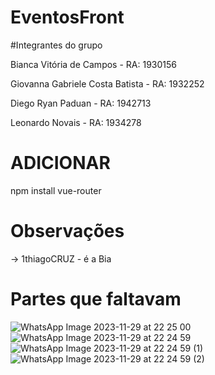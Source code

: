 # EventosFront

#Integrantes do grupo

Bianca Vitória de Campos - RA: 1930156

Giovanna Gabriele Costa Batista - RA: 1932252

Diego Ryan Paduan - RA: 1942713

Leonardo Novais - RA: 1934278



# ADICIONAR

npm install vue-router


# Observações

-> 1thiagoCRUZ - é a Bia

# Partes que faltavam

![WhatsApp Image 2023-11-29 at 22 25 00](https://github.com/BiaaCampos/EventosFront/assets/101181715/2c0832f2-1528-482b-8e26-b386e034d94e)
![WhatsApp Image 2023-11-29 at 22 24 59](https://github.com/BiaaCampos/EventosFront/assets/101181715/080166af-8c0f-4cd5-b7ce-5ebf31ac2d27)
![WhatsApp Image 2023-11-29 at 22 24 59 (1)](https://github.com/BiaaCampos/EventosFront/assets/101181715/8db5e8f7-f244-48c5-bfe1-b20439ec2bca)
![WhatsApp Image 2023-11-29 at 22 24 59 (2)](https://github.com/BiaaCampos/EventosFront/assets/101181715/cee76a4a-d553-49ec-a289-9904565a9816)


